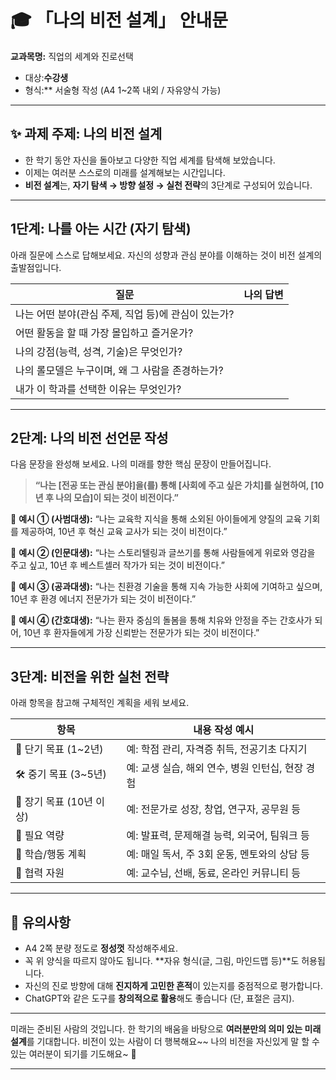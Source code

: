 # 🎓 「나의 비전 설계」 안내문


**교과목명:** 직업의 세계와 진로선택
- 대상:**수강생**
- 형식:** 서술형 작성 (A4 1~2쪽 내외 / 자유양식 가능)

---

## ✨ 과제 주제: 나의 비전 설계

- 한 학기 동안 자신을 돌아보고 다양한 직업 세계를 탐색해 보았습니다.
- 이제는 여러분 스스로의 미래를 설계해보는 시간입니다.
- **비전 설계**는, **자기 탐색 → 방향 설정 → 실천 전략**의 3단계로 구성되어 있습니다.

---

## 1단계: 나를 아는 시간 (자기 탐색)

아래 질문에 스스로 답해보세요. 자신의 성향과 관심 분야를 이해하는 것이 비전 설계의 출발점입니다.

| 질문                              | 나의 답변 |
| ------------------------------- | ----- |
| 나는 어떤 분야(관심 주제, 직업 등)에 관심이 있는가? |       |
| 어떤 활동을 할 때 가장 몰입하고 즐거운가?        |       |
| 나의 강점(능력, 성격, 기술)은 무엇인가?        |       |
| 나의 롤모델은 누구이며, 왜 그 사람을 존경하는가?    |       |
| 내가 이 학과를 선택한 이유는 무엇인가?          |       |

---

## 2단계: 나의 비전 선언문 작성

다음 문장을 완성해 보세요. 나의 미래를 향한 핵심 문장이 만들어집니다.

> **“나는 \[전공 또는 관심 분야]을(를) 통해 \[사회에 주고 싶은 가치]를 실현하여, \[10년 후 나의 모습]이 되는 것이 비전이다.”**

🔸 **예시 ① (사범대생):**
“나는 교육학 지식을 통해 소외된 아이들에게 양질의 교육 기회를 제공하여, 10년 후 혁신 교육 교사가 되는 것이 비전이다.”

🔸 **예시 ② (인문대생):**
“나는 스토리텔링과 글쓰기를 통해 사람들에게 위로와 영감을 주고 싶고, 10년 후 베스트셀러 작가가 되는 것이 비전이다.”

🔸 **예시 ③ (공과대생):**
“나는 친환경 기술을 통해 지속 가능한 사회에 기여하고 싶으며, 10년 후 환경 에너지 전문가가 되는 것이 비전이다.”

🔸 **예시 ④ (간호대생):**
“나는 환자 중심의 돌봄을 통해 치유와 안정을 주는 간호사가 되어, 10년 후 환자들에게 가장 신뢰받는 전문가가 되는 것이 비전이다.”

---

## 3단계: 비전을 위한 실천 전략

아래 항목을 참고해 구체적인 계획을 세워 보세요.

| 항목                | 내용 작성 예시                       |
| ----------------- | ------------------------------ |
| 🎯 단기 목표 (1\~2년)  | 예: 학점 관리, 자격증 취득, 전공기초 다지기     |
| 🛠 중기 목표 (3\~5년)  | 예: 교생 실습, 해외 연수, 병원 인턴십, 현장 경험 |
| 🚀 장기 목표 (10년 이상) | 예: 전문가로 성장, 창업, 연구자, 공무원 등     |
| 💼 필요 역량          | 예: 발표력, 문제해결 능력, 외국어, 팀워크 등    |
| 🧭 학습/행동 계획       | 예: 매일 독서, 주 3회 운동, 멘토와의 상담 등   |
| 🤝 협력 자원          | 예: 교수님, 선배, 동료, 온라인 커뮤니티 등     |

---

## 📌 유의사항

* A4 2쪽 분량 정도로 **정성껏** 작성해주세요.
* 꼭 위 양식을 따르지 않아도 됩니다. \*\*자유 형식(글, 그림, 마인드맵 등)\*\*도 허용됩니다.
* 자신의 진로 방향에 대해 **진지하게 고민한 흔적**이 있는지를 중점적으로 평가합니다.
* ChatGPT와 같은 도구를 **창의적으로 활용**해도 좋습니다 (단, 표절은 금지).

---

미래는 준비된 사람의 것입니다.
한 학기의 배움을 바탕으로 **여러분만의 의미 있는 미래 설계**를 기대합니다.
비전이 있는 사람이 더 행복해요~~
나의 비전을 자신있게 말 할 수 있는 여러분이 되기를 기도해요~  🌱

---
